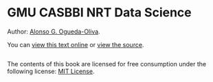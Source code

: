 # GMU CASBBI NRT Data Science

Author: [Alonso G. Ogueda-Oliva](https://aoguedao.github.io/).


You can [view this text online][ghpages] or [view the source][source].

[ghpages]: https://aoguedao.github.io/gmu-casbbi-nrt
[source]: https://github.com/aoguedao/gmu-casbbi-nrt 


```{tableofcontents}
```

The contents of this book are licensed for free consumption under the following license:
[MIT License](https://mit-license.org/).